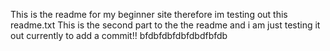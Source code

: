 This is the readme for my beginner site therefore im testing out this readme.txt
This is the second part to the the readme and i am just testing it out currently to add a commit!!
bfdbfdbfdbfdbdfbfdb
